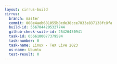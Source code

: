 ```yaml
---
layout: cirrus-build
cirrus:
  branch: master
  commit: 008e4aeb681055b8cde38cce7033e837138fc8fa
  build-id: 5567044295327744
  github-check-suite-id: 25426450941
  task-id: 6566100077379584
  task-number: 0
  task-name: Linux - TeX Live 2023
  os-name: Ubuntu
  test-result: 0
---
```

